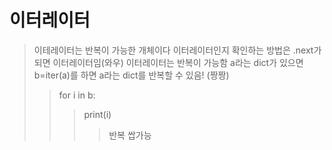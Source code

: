 이터레이터
=============
> 이테레이터는 반복이 가능한 개체이다
> 이터레이터인지 확인하는 방법은 .next가 되면 이터레이터임(와우)
> 이터레이터는 반복이 가능함 a라는 dict가 있으면 b=iter(a)를 하면 a라는 dict를 반복할 수 있음! (짱짱)
>> for i in b:
>>> print(i)
>>>> 반복 쌉가능
